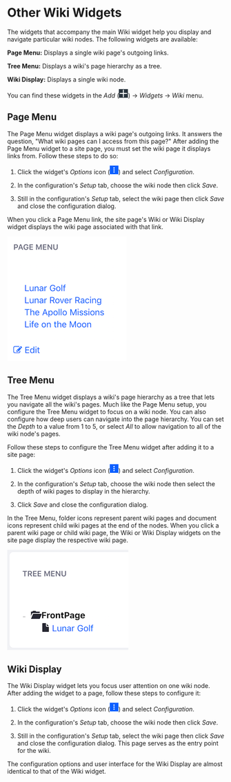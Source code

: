 # Other Wiki Widgets [](id=other-wiki-widgets)

The widgets that accompany the main Wiki widget help you display and navigate 
particular wiki nodes. The following widgets are available: 

**Page Menu:** Displays a single wiki page's outgoing links. 

**Tree Menu:** Displays a wiki's page hierarchy as a tree. 

**Wiki Display:** Displays a single wiki node. 

You can find these widgets in the *Add* 
(![Add](../../../../images/icon-add-app.png)) &rarr; *Widgets* &rarr; 
*Wiki* menu. 

## Page Menu [](id=page-menu)

The Page Menu widget displays a wiki page's outgoing links. It answers the 
question, "What wiki pages can I access from this page?" After adding the Page 
Menu widget to a site page, you must set the wiki page it displays links from. 
Follow these steps to do so: 

1.  Click the widget's *Options* icon 
    (![Options](../../../../images/icon-app-options.png)) and select 
    *Configuration*. 

2.  In the configuration's *Setup* tab, choose the wiki node then click *Save*. 

3.  Still in the configuration's *Setup* tab, select the wiki page then click 
    *Save* and close the configuration dialog. 

When you click a Page Menu link, the site page's Wiki or Wiki Display widget 
displays the wiki page associated with that link. 

![Figure 1: The Page Menu widget displays a wiki page's outgoing links.](../../../../images/wiki-page-menu.png)

## Tree Menu [](id=tree-menu)

The Tree Menu widget displays a wiki's page hierarchy as a tree that lets you 
navigate all the wiki's pages. Much like the Page Menu setup, you configure 
the Tree Menu widget to focus on a wiki node. You can also configure how deep 
users can navigate into the page hierarchy. You can set the *Depth* to a value 
from 1 to 5, or select *All* to allow navigation to all of the wiki node's 
pages. 

Follow these steps to configure the Tree Menu widget after adding it to a site 
page:

1.  Click the widget's *Options* icon 
    (![Options](../../../../images/icon-app-options.png)) and select 
    *Configuration*. 

2.  In the configuration's *Setup* tab, choose the wiki node then select the 
    depth of wiki pages to display in the hierarchy. 

3.  Click *Save* and close the configuration dialog. 

In the Tree Menu, folder icons represent parent wiki pages and document icons
represent child wiki pages at the end of the nodes. When you click a parent wiki 
page or child wiki page, the Wiki or Wiki Display widgets on the site page 
display the respective wiki page.

![Figure 2: The Tree Menu widget displays a wiki node's hierarchy to the configured depth.](../../../../images/wiki-tree-menu.png)

## Wiki Display [](id=wiki-display)

The Wiki Display widget lets you focus user attention on one wiki node. After 
adding the widget to a page, follow these steps to configure it:

1.  Click the widget's *Options* icon 
    (![Options](../../../../images/icon-app-options.png)) and select 
    *Configuration*. 

2.  In the configuration's *Setup* tab, choose the wiki node then click *Save*. 

3.  Still in the configuration's *Setup* tab, select the wiki page then click 
    *Save* and close the configuration dialog. This page serves as the entry 
    point for the wiki. 

The configuration options and user interface for the Wiki Display are almost
identical to that of the Wiki widget. 
